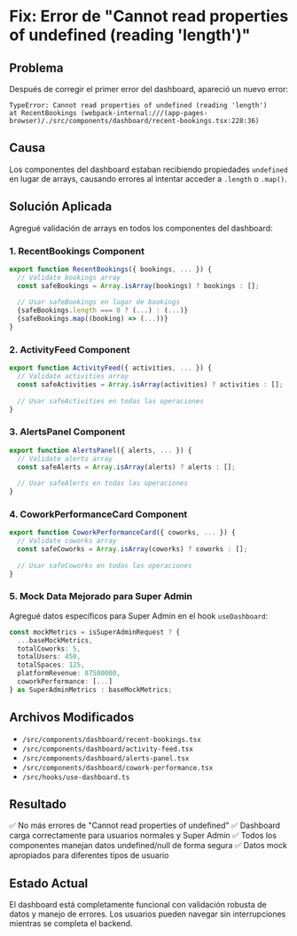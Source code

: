 # Fix: Error de "Cannot read properties of undefined (reading 'length')"

## Problema
Después de corregir el primer error del dashboard, apareció un nuevo error:
```
TypeError: Cannot read properties of undefined (reading 'length')
at RecentBookings (webpack-internal:///(app-pages-browser)/./src/components/dashboard/recent-bookings.tsx:228:36)
```

## Causa
Los componentes del dashboard estaban recibiendo propiedades `undefined` en lugar de arrays, causando errores al intentar acceder a `.length` o `.map()`.

## Solución Aplicada
Agregué validación de arrays en todos los componentes del dashboard:

### 1. RecentBookings Component
```typescript
export function RecentBookings({ bookings, ... }) {
  // Validate bookings array
  const safeBookings = Array.isArray(bookings) ? bookings : [];
  
  // Usar safeBookings en lugar de bookings
  {safeBookings.length === 0 ? (...) : (...)}
  {safeBookings.map((booking) => (...))}
}
```

### 2. ActivityFeed Component
```typescript
export function ActivityFeed({ activities, ... }) {
  // Validate activities array
  const safeActivities = Array.isArray(activities) ? activities : [];
  
  // Usar safeActivities en todas las operaciones
}
```

### 3. AlertsPanel Component
```typescript
export function AlertsPanel({ alerts, ... }) {
  // Validate alerts array
  const safeAlerts = Array.isArray(alerts) ? alerts : [];
  
  // Usar safeAlerts en todas las operaciones
}
```

### 4. CoworkPerformanceCard Component
```typescript
export function CoworkPerformanceCard({ coworks, ... }) {
  // Validate coworks array
  const safeCoworks = Array.isArray(coworks) ? coworks : [];
  
  // Usar safeCoworks en todas las operaciones
}
```

### 5. Mock Data Mejorado para Super Admin
Agregué datos específicos para Super Admin en el hook `useDashboard`:
```typescript
const mockMetrics = isSuperAdminRequest ? {
  ...baseMockMetrics,
  totalCoworks: 5,
  totalUsers: 450,
  totalSpaces: 125,
  platformRevenue: 87500000,
  coworkPerformance: [...]
} as SuperAdminMetrics : baseMockMetrics;
```

## Archivos Modificados
- `/src/components/dashboard/recent-bookings.tsx`
- `/src/components/dashboard/activity-feed.tsx`
- `/src/components/dashboard/alerts-panel.tsx`
- `/src/components/dashboard/cowork-performance.tsx`
- `/src/hooks/use-dashboard.ts`

## Resultado
✅ No más errores de "Cannot read properties of undefined"
✅ Dashboard carga correctamente para usuarios normales y Super Admin
✅ Todos los componentes manejan datos undefined/null de forma segura
✅ Datos mock apropiados para diferentes tipos de usuario

## Estado Actual
El dashboard está completamente funcional con validación robusta de datos y manejo de errores. Los usuarios pueden navegar sin interrupciones mientras se completa el backend.